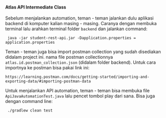 #### Atlas API Intermediate Class

Sebelum menjalankan automation, teman - teman jalankan dulu aplikasi backend di komputer kalian masing - masing. Caranya dengan membuka terminal lalu arahkan terminal folder `backend` dan jalankan command:

` java -jar student-rest-api.jar -Dapplication.properties = application.properties`

Teman - teman juga bisa import postman collection yang sudah disediakan didalam project ini. nama file postman collectionnya `atlas.id.postman_collection.json` (didalam folder backend). Untuk cara importnya ke postman bisa pakai link ini:
 
 `https://learning.postman.com/docs/getting-started/importing-and-exporting-data/#importing-postman-data`
 
 Untuk menjalankan API automation, teman - teman bisa membuka file `ApiJavaAutomationTest.java` lalu pencet tombol play dari sana. Bisa juga dengan command line:
 
 ` ./gradlew clean test`    
 
 